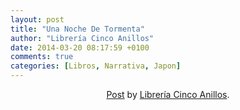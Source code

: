 ```yaml
---
layout: post
title: "Una Noche De Tormenta"
author: "Librería Cinco Anillos"
date: 2014-03-20 08:17:59 +0100
comments: true
categories: [Libros, Narrativa, Japon]
---
```


<center><div id="fb-root"></div> <script>(function(d, s, id) { var js, fjs = d.getElementsByTagName(s)[0]; if (d.getElementById(id)) return; js = d.createElement(s); js.id = id; js.src = "//connect.facebook.net/en_GB/all.js#xfbml=1"; fjs.parentNode.insertBefore(js, fjs); }(document, 'script', 'facebook-jssdk'));</script>
<div class="fb-post" data-href="https://www.facebook.com/LibreriaCincoAnillos/photos/a.458007437658018.1073741862.195238920601539/482166821908746/?type=1" data-width="466"><div class="fb-xfbml-parse-ignore"><a href="https://www.facebook.com/LibreriaCincoAnillos/photos/a.458007437658018.1073741862.195238920601539/482166821908746/?type=1">Post</a> by <a href="https://www.facebook.com/LibreriaCincoAnillos">Librería Cinco Anillos</a>.</div></div></center>
